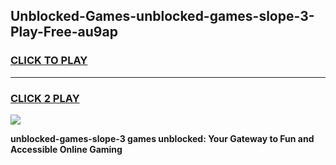 
## Unblocked-Games-unblocked-games-slope-3-Play-Free-au9ap
<h3>
<a href="https://premium76.site?title=unblocked-games-slope-3&ref=23A">CLICK TO PLAY</a></h3>
<hr>

<h3>
<a href="https://premium76.site?title=unblocked-games-slope-3&ref=23A">CLICK 2 PLAY</a>
  
</h3>

<a href="https://premium76.site?title=unblocked-games-slope-3&ref=23A"><img src="https://clearcache.store/games.png"></a>


**unblocked-games-slope-3 games unblocked: Your Gateway to Fun and Accessible Online Gaming**
